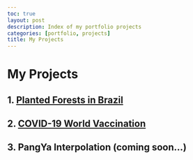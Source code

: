 ```yaml
---
toc: true
layout: post
description: Index of my portfolio projects 
categories: [portfolio, projects]
title: My Projects
---
```


# My Projects

## 1. [Planted Forests in Brazil](https://andygrammer.github.io/blog/portfolio/projects/nature/regression/kfold/mse/2021/03/30/arvores-project.html) 

## 2. [COVID-19 World Vaccination](https://andygrammer.github.io/blog/portfolio/projects/covid/eda/exploration/analysis/2021/04/05/covid-project.html)

## 3. PangYa Interpolation (coming soon...)


